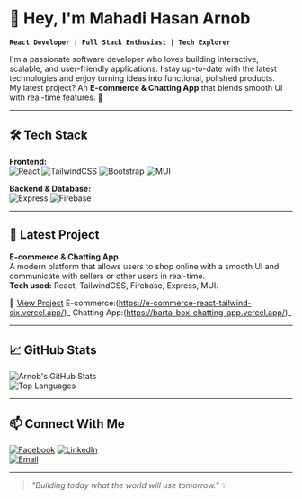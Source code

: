 # 👋 Hey, I'm Mahadi Hasan Arnob

**`React Developer | Full Stack Enthusiast | Tech Explorer`**

I'm a passionate software developer who loves building interactive, scalable, and user-friendly applications. I stay up-to-date with the latest technologies and enjoy turning ideas into functional, polished products.  
My latest project? An **E-commerce & Chatting App** that blends smooth UI with real-time features. 🚀  

---

## 🛠 Tech Stack

**Frontend:**  
![React](https://img.shields.io/badge/React-20232A?logo=react&logoColor=61DAFB) ![TailwindCSS](https://img.shields.io/badge/Tailwind_CSS-06B6D4?logo=tailwind-css&logoColor=white) ![Bootstrap](https://img.shields.io/badge/Bootstrap-563D7C?logo=bootstrap&logoColor=white)  ![MUI](https://img.shields.io/badge/MUI-007FFF?logo=mui&logoColor=white)  

**Backend & Database:**  
![Express](https://img.shields.io/badge/Express.js-000?logo=express&logoColor=white) ![Firebase](https://img.shields.io/badge/Firebase-FFCA28?logo=firebase&logoColor=black)  

---

## 📌 Latest Project
**E-commerce & Chatting App**  
A modern platform that allows users to shop online with a smooth UI and communicate with sellers or other users in real-time.  
**Tech used:** React, TailwindCSS, Firebase, Express, MUI.

🔗 [View Project](#) E-commerce:(https://e-commerce-react-tailwind-six.vercel.app/)_
                      Chatting App:(https://barta-box-chatting-app.vercel.app/)_
 
---

## 📈 GitHub Stats

![Arnob's GitHub Stats](https://github-readme-stats.vercel.app/api?username=arnobhasan&show_icons=true&theme=tokyonight)  
![Top Languages](https://github-readme-stats.vercel.app/api/top-langs/?username=arnobhasan&layout=compact&theme=tokyonight)

---

## 📫 Connect With Me

[![Facebook](https://img.shields.io/badge/Facebook-1877F2?logo=facebook&logoColor=white)](https://www.facebook.com/arnob38/)
[![LinkedIn](https://img.shields.io/badge/LinkedIn-0A66C2?logo=linkedin&logoColor=white)](#)  
[![Email](https://img.shields.io/badge/Email-D14836?logo=gmail&logoColor=white)](mailto:youremail@example.com)  

---

> _"Building today what the world will use tomorrow."_ ✨
